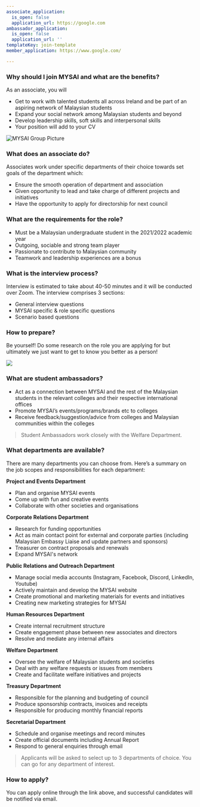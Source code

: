 ```yaml
---
associate_application:
  is_open: false
  application_url: https://google.com
ambassador_application:
  is_open: false
  application_url: ''
templateKey: join-template
member_application: https://www.google.com/

---
```

### Why should I join MYSAI and what are the benefits?

As an associate, you will

* Get to work with talented students all across Ireland and be part of an aspiring network of Malaysian students
* Expand your social network among Malaysian students and beyond
* Develop leadership skills, soft skills and interpersonal skills
* Your position will add to your CV

![MYSAI Group Picture](/v1620386224/join_us_1_vn10ba.jpg "MYSAI Group Picture")

### What does an associate do?

Associates work under specific departments of their choice towards set goals of the department which:

* Ensure the smooth operation of department and association
* Given opportunity to lead and take charge of different projects and initiatives
* Have the opportunity to apply for directorship for next council

### What are the requirements for the role?

* Must be a Malaysian undergraduate student in the 2021/2022 academic year
* Outgoing, sociable and strong team player
* Passionate to contribute to Malaysian community
* Teamwork and leadership experiences are a bonus

### What is the interview process?

Interview is estimated to take about 40-50 minutes and it will be conducted over Zoom. The interview comprises 3 sections: 

* General interview questions
* MYSAI specific & role specific questions
* Scenario based questions

### How to prepare?

Be yourself! Do some research on the role you are applying for but ultimately we just want to get to know you better as a person!

![](/v1620387110/join_us_2_qf06qx.jpg)

### What are student ambassadors?

* Act as a connection between MYSAI and the rest of the Malaysian students in the relevant colleges and their respective international offices
* Promote MYSAI’s events/programs/brands etc to colleges
* Receive feedback/suggestion/advice from colleges and Malaysian communities within the colleges

> Student Ambassadors work closely with the Welfare Department.

### What departments are available?

There are many departments you can choose from. Here’s a summary on the job scopes and responsibilities for each department:

**Project and Events Department**

* Plan and organise MYSAI events
* Come up with fun and creative events
* Collaborate with other societies and organisations

**Corporate Relations Department**

* Research for funding opportunities 
* Act as main contact point for external and corporate parties (including Malaysian Embassy Liaise and update partners and sponsors) 
* Treasurer on contract proposals and renewals 
* Expand MYSAI's network

**Public Relations and Outreach Department**

* Manage social media accounts (Instagram, Facebook, Discord, LinkedIn, Youtube)
* Actively maintain and develop the MYSAI website
* Create promotional and marketing materials for events and initiatives
* Creating new marketing strategies for MYSAI

**Human Resources Department**

* Create internal recruitment structure 
* Create engagement phase between new associates and directors 
* Resolve and mediate any internal affairs

**Welfare Department**

* Oversee the welfare of Malaysian students and societies
* Deal with any welfare requests or issues from members
* Create and facilitate welfare initiatives and projects

**Treasury Department**

* Responsible for the planning and budgeting of council
* Produce sponsorship contracts, invoices and receipts
* Responsible for producing monthly financial reports

**Secretarial Department**

* Schedule and organise meetings and record minutes
* Create official documents including Annual Report
* Respond to general enquiries through email

> Applicants will be asked to select up to 3 departments of choice. You can go for any department of interest.

### How to apply?

You can apply online through the link above, and successful candidates will be notified via email.